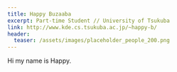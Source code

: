 ```yaml
---
title: Happy Buzaaba
excerpt: Part-time Student // University of Tsukuba
link: http://www.kde.cs.tsukuba.ac.jp/~happy-b/
header:
  teaser: /assets/images/placeholder_people_200.png
---
```


Hi my name is Happy.
